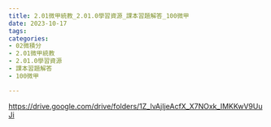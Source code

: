 ```yaml
---
title: 2.01微甲統教_2.01.0學習資源_課本習題解答_100微甲
date: 2023-10-17
tags: 
categories:
- 02微積分
- 2.01微甲統教
- 2.01.0學習資源
- 課本習題解答
- 100微甲

---
```

https://drive.google.com/drive/folders/1Z_lvAjIjeAcfX_X7NOxk_IMKKwV9UuJi
